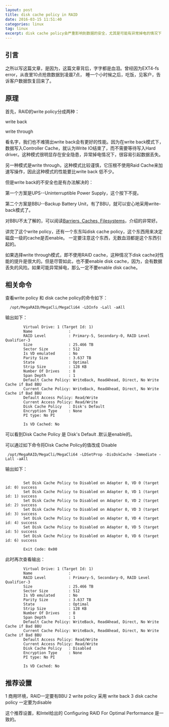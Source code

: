```yaml
---
layout: post
title: disk cache policy in RAID
date: 2016-03-15 11:51:40
categories: linux
tag: linux
excerpt: disk cache policy会严重影响到数据的安全，尤其是可能有异常掉电的情况下
---
```


引言
-----
之所以写这篇文章，是因为，这篇文章背后，字字都是血泪。曾经因为EXT4-fs error，从夜里10点抢救数据到凌晨7点，
睡一个小时候之后，吃饭，见客户，告诉客户数据恢复回来了。


原理
----
首先，RAID的write policy分成两种：

write back

write through

看名字，我们也不难猜出write back会有更好的性能。因为在write back模式下，数据写入Controller Cache，就认为Write IO结束了，而不需要等待写入Hard driver。这种模式很明显存在安全隐患，异常掉电情况下，很容易引起数据丢失。

另一种模式是write through，这种模式比较谨慎，它压根不使用Raid Cache来加速写操作，因此这种模式的性能要比write back 低不少。

但是write back的不安全也是有办法解决的：

第一个方案是UPS--Uninterruptible Power Supply，这个按下不提。

第二个方案是BBU--Backup Battery Unit，有了BBU，就可以安心地采用write-back模式了。

对BBU不太了解的，可以阅读[Barriers, Caches, Filesystems](https://monolight.cc/2011/06/barriers-caches-filesystems/)，介绍的非常好。


讲完了这个write policy，还有一个东东叫disk cache policy，这个东西用来决定磁盘一级的cache是否enable。
一定要注意这个东西，无数血泪都是这个东西引起的。

如果选择write through模式，即不使用RAID cache，这种情况下disk cache对性能的提升是很大的。但是尽管如此，也不要enable disk cache，因为，会有数据丢失的风险。如果可能异常掉电，那么一定不要enable disk cache。

相关命令
--------
查看write policy 和 disk cache policy的命令如下：

```
  /opt/MegaRAID/MegaCli/MegaCli64 -LDInfo -Lall -aAll
```

输出如下：

```
        Virtual Drive: 1 (Target Id: 1)
        Name                :
        RAID Level          : Primary-5, Secondary-0, RAID Level Qualifier-3
        Size                : 25.466 TB
        Sector Size         : 512
        Is VD emulated      : No
        Parity Size         : 3.637 TB
        State               : Optimal
        Strip Size          : 128 KB
        Number Of Drives    : 8
        Span Depth          : 1
        Default Cache Policy: WriteBack, ReadAhead, Direct, No Write Cache if Bad BBU
        Current Cache Policy: WriteBack, ReadAhead, Direct, No Write Cache if Bad BBU
        Default Access Policy: Read/Write
        Current Access Policy: Read/Write
        Disk Cache Policy   : Disk's Default
        Encryption Type     : None
        PI type: No PI

        Is VD Cached: No
```

可以看到Disk Cache Policy 是 Disk's Default .默认是enable的。

可以通过如下命令将Disk Cache Policy的值改成 Disable

```
 /opt/MegaRAID/MegaCli/MegaCli64 -LDSetProp -DisDskCache -Immediate -Lall -aAll
```
输出如下：
```
                                             
        Set Disk Cache Policy to Disabled on Adapter 0, VD 0 (target id: 0) success
        Set Disk Cache Policy to Disabled on Adapter 0, VD 1 (target id: 1) success
        Set Disk Cache Policy to Disabled on Adapter 0, VD 2 (target id: 2) success
        Set Disk Cache Policy to Disabled on Adapter 0, VD 3 (target id: 3) success
        Set Disk Cache Policy to Disabled on Adapter 0, VD 4 (target id: 4) success
        Set Disk Cache Policy to Disabled on Adapter 0, VD 5 (target id: 5) success
        Set Disk Cache Policy to Disabled on Adapter 0, VD 6 (target id: 6) success

        Exit Code: 0x00
```

此时再次查看输出：
```
        Virtual Drive: 1 (Target Id: 1)
        Name                :
        RAID Level          : Primary-5, Secondary-0, RAID Level Qualifier-3
        Size                : 25.466 TB
        Sector Size         : 512
        Is VD emulated      : No
        Parity Size         : 3.637 TB
        State               : Optimal
        Strip Size          : 128 KB
        Number Of Drives    : 8
        Span Depth          : 1
        Default Cache Policy: WriteBack, ReadAhead, Direct, No Write Cache if Bad BBU
        Current Cache Policy: WriteBack, ReadAhead, Direct, No Write Cache if Bad BBU
        Default Access Policy: Read/Write
        Current Access Policy: Read/Write
        Disk Cache Policy   : Disabled
        Encryption Type     : None
        PI type: No PI

        Is VD Cached: No
```

推荐设置
-------
1 商用环境，RAID一定要有BBU
2 write policy 采用 write back
3 disk cache policy 一定要为disable

这个推荐设置，和Intel给出的 Configuring  RAID For Optimal Performance 是一致的。




